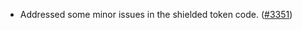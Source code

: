 - Addressed some minor issues in the shielded token code.
  ([\#3351](https://github.com/anoma/namada/pull/3351))